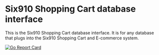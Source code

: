 # Six910 Shopping Cart database interface

This is the Six910 Shopping Cart database interface. It is for any database that plugs into the Six910 Shopping Cart and E-commerce system.


[![Go Report Card](https://goreportcard.com/badge/github.com/Ulbora/six910-database-interface)](https://goreportcard.com/report/github.com/Ulbora/six910-database-interface)